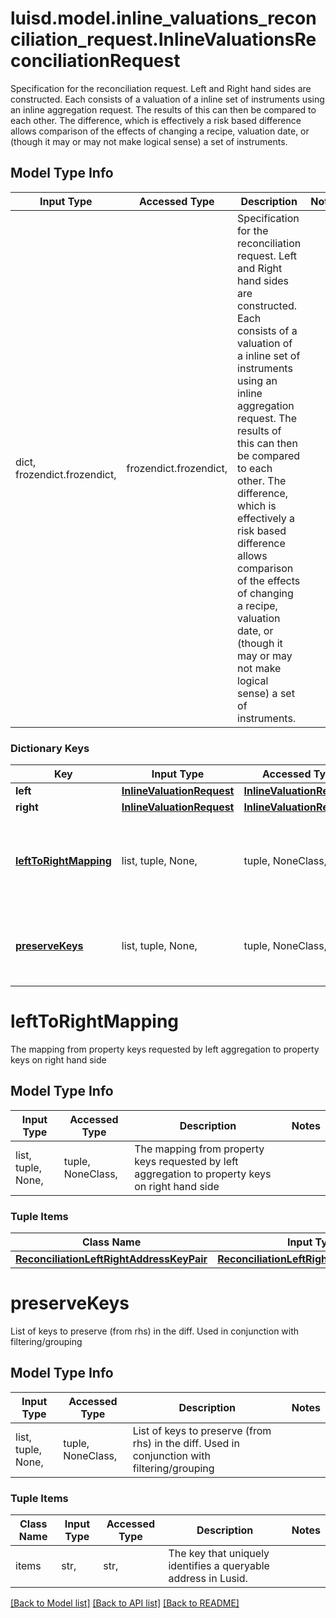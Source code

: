 # luisd.model.inline_valuations_reconciliation_request.InlineValuationsReconciliationRequest

Specification for the reconciliation request. Left and Right hand sides are constructed. Each consists of a valuation of a inline set of instruments  using an inline aggregation request. The results of this can then be compared to each other. The difference, which is effectively a risk based  difference allows comparison of the effects of changing a recipe, valuation date, or (though it may or may not make logical sense) a set of instruments.

## Model Type Info
Input Type | Accessed Type | Description | Notes
------------ | ------------- | ------------- | -------------
dict, frozendict.frozendict,  | frozendict.frozendict,  | Specification for the reconciliation request. Left and Right hand sides are constructed. Each consists of a valuation of a inline set of instruments  using an inline aggregation request. The results of this can then be compared to each other. The difference, which is effectively a risk based  difference allows comparison of the effects of changing a recipe, valuation date, or (though it may or may not make logical sense) a set of instruments. | 

### Dictionary Keys
Key | Input Type | Accessed Type | Description | Notes
------------ | ------------- | ------------- | ------------- | -------------
**left** | [**InlineValuationRequest**](InlineValuationRequest.md) | [**InlineValuationRequest**](InlineValuationRequest.md) |  | 
**right** | [**InlineValuationRequest**](InlineValuationRequest.md) | [**InlineValuationRequest**](InlineValuationRequest.md) |  | 
**[leftToRightMapping](#leftToRightMapping)** | list, tuple, None,  | tuple, NoneClass,  | The mapping from property keys requested by left aggregation to property keys on right hand side | [optional] 
**[preserveKeys](#preserveKeys)** | list, tuple, None,  | tuple, NoneClass,  | List of keys to preserve (from rhs) in the diff. Used in conjunction with filtering/grouping | [optional] 

# leftToRightMapping

The mapping from property keys requested by left aggregation to property keys on right hand side

## Model Type Info
Input Type | Accessed Type | Description | Notes
------------ | ------------- | ------------- | -------------
list, tuple, None,  | tuple, NoneClass,  | The mapping from property keys requested by left aggregation to property keys on right hand side | 

### Tuple Items
Class Name | Input Type | Accessed Type | Description | Notes
------------- | ------------- | ------------- | ------------- | -------------
[**ReconciliationLeftRightAddressKeyPair**](ReconciliationLeftRightAddressKeyPair.md) | [**ReconciliationLeftRightAddressKeyPair**](ReconciliationLeftRightAddressKeyPair.md) | [**ReconciliationLeftRightAddressKeyPair**](ReconciliationLeftRightAddressKeyPair.md) |  | 

# preserveKeys

List of keys to preserve (from rhs) in the diff. Used in conjunction with filtering/grouping

## Model Type Info
Input Type | Accessed Type | Description | Notes
------------ | ------------- | ------------- | -------------
list, tuple, None,  | tuple, NoneClass,  | List of keys to preserve (from rhs) in the diff. Used in conjunction with filtering/grouping | 

### Tuple Items
Class Name | Input Type | Accessed Type | Description | Notes
------------- | ------------- | ------------- | ------------- | -------------
items | str,  | str,  | The key that uniquely identifies a queryable address in Lusid. | 

[[Back to Model list]](../../README.md#documentation-for-models) [[Back to API list]](../../README.md#documentation-for-api-endpoints) [[Back to README]](../../README.md)

